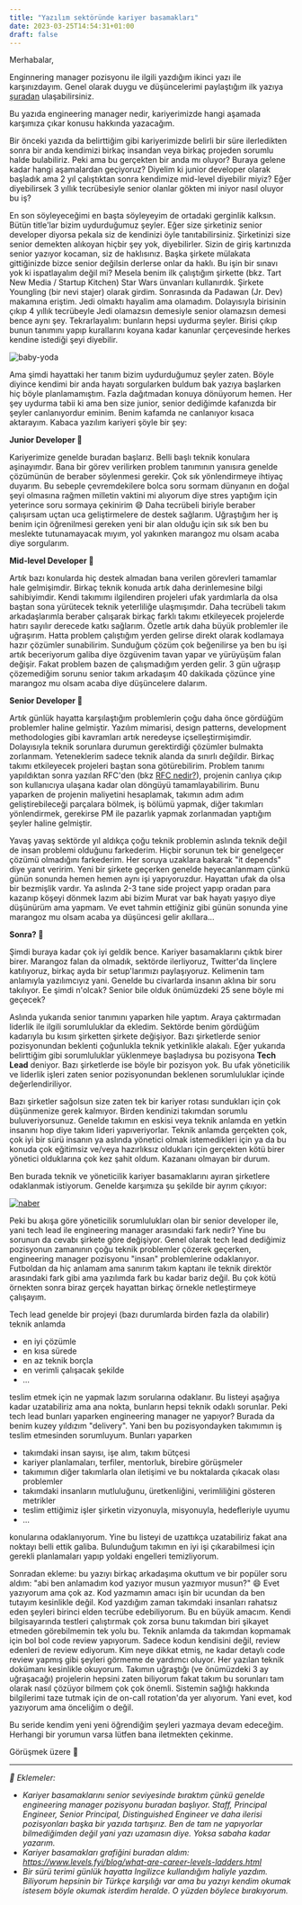 ```yaml
---
title: "Yazılım sektöründe kariyer basamakları"
date: 2023-03-25T14:54:31+01:00
draft: false
---
```

Merhabalar,

Enginnering manager pozisyonu ile ilgili yazdığım ikinci yazı ile karşınızdayım. Genel olarak duygu ve düşüncelerimi paylaştığım ilk yazıya [şuradan](/posts/engineering-manager) ulaşabilirsiniz.

Bu yazıda engineering manager nedir, kariyerimizde hangi aşamada karşımıza çıkar konusu hakkında yazacağım.

Bir önceki yazıda da belirttiğim gibi kariyerimizde belirli bir süre ilerledikten sonra bir anda kendimizi birkaç insandan veya birkaç projeden sorumlu halde bulabiliriz. Peki ama bu gerçekten bir anda mı oluyor? Buraya gelene kadar hangi aşamalardan geçiyoruz? Diyelim ki junior developer olarak başladık ama 2 yıl çalıştıktan sonra kendimize mid-level diyebilir miyiz? Eğer diyebilirsek 3 yıllık tecrübesiyle senior olanlar gökten mi iniyor nasıl oluyor bu iş?

En son söyleyeceğimi en başta söyleyeyim de ortadaki gerginlik kalksın. Bütün title'lar bizim uydurduğumuz şeyler. Eğer size şirketiniz senior developer diyorsa pekala siz de kendinizi öyle tanıtabilirsiniz. Şirketinizi size senior demekten alıkoyan hiçbir şey yok, diyebilirler. Sizin de giriş kartınızda senior yazıyor kocaman, siz de haklısınız. Başka şirkete mülakata gittiğinizde bizce senior değilsin derlerse onlar da haklı. Bu işin bir sınavı yok ki ispatlayalım değil mi? Mesela benim ilk çalıştığım şirkette (bkz. Tart New Media / Startup Kitchen) Star Wars ünvanları kullanırdık. Şirkete Youngling (bir nevi stajer) olarak girdim. Sonrasında da Padawan (Jr. Dev) makamına eriştim. Jedi olmaktı hayalim ama olamadım. Dolayısıyla birisinin çıkıp 4 yıllık tecrübeyle Jedi olamazsın demesiyle senior olamazsın demesi bence aynı şey. Tekrarlayalım: bunların hepsi uydurma şeyler. Birisi çıkıp bunun tanımını yapıp kurallarını koyana kadar kanunlar çerçevesinde herkes kendine istediği şeyi diyebilir.

![baby-yoda](https://media.giphy.com/media/krkrHAEodHgzP72rTI/giphy.gif)

Ama şimdi hayattaki her tanım bizim uydurduğumuz şeyler zaten. Böyle diyince kendimi bir anda hayatı sorgularken buldum bak yazıya başlarken hiç böyle planlamamıştım. Fazla dağıtmadan konuya dönüyorum hemen. Her şey uydurma tabii ki ama ben size junior, senior dediğimde kafanızda bir şeyler canlanıyordur eminim. Benim kafamda ne canlanıyor kısaca aktarayım. Kabaca yazılım kariyeri şöyle bir şey:

**Junior Developer 🐣**

Kariyerimize genelde buradan başlarız. Belli başlı teknik konulara aşinayımdır. Bana bir görev verilirken problem tanımının yanısıra genelde çözümünün de beraber söylenmesi gerekir. Çok sık yönlendirmeye ihtiyaç duyarım. Bu sebeple çevremdekilere bolca soru sormam dünyanın en doğal şeyi olmasına rağmen milletin vaktini mi alıyorum diye stres yaptığım için yeterince soru sormaya çekinirim 😄 Daha tecrübeli biriyle beraber çalışırsam uçtan uca geliştirmelere de destek sağlarım. Uğraştığım her iş benim için öğrenilmesi gereken yeni bir alan olduğu için sık sık ben bu meslekte tutunamayacak mıyım, yol yakınken marangoz mu olsam acaba diye sorgularım.

**Mid-level Developer 🐥**

Artık bazı konularda hiç destek almadan bana verilen görevleri tamamlar hale gelmişimdir. Birkaç teknik konuda artık daha derinlemesine bilgi sahibiyimdir. Kendi takımımı ilgilendiren projeleri ufak yardımlarla da olsa baştan sona yürütecek teknik yeterliliğe ulaşmışımdır. Daha tecrübeli takım arkadaşlarımla beraber çalışarak birkaç farklı takımı etkileyecek projelerde hatırı sayılır derecede katkı sağlarım. Özetle artık daha büyük problemler ile uğraşırım. Hatta problem çalıştığım yerden gelirse direkt olarak kodlamaya hazır çözümler sunabilirim. Sunduğum çözüm çok beğenilirse ya ben bu işi artık beceriyorum galiba diye özgüvenim tavan yapar ve yürüyüşüm falan değişir. Fakat problem bazen de çalışmadığım yerden gelir. 3 gün uğraşıp çözemediğim sorunu senior takım arkadaşım 40 dakikada çözünce yine marangoz mu olsam acaba diye düşüncelere dalarım.

**Senior Developer 🐔**

Artık günlük hayatta karşılaştığım problemlerin çoğu daha önce gördüğüm problemler haline gelmiştir. Yazılım mimarisi, design patterns, development methodologies gibi kavramları artık neredeyse içselleştirmişimdir. Dolayısıyla teknik sorunlara durumun gerektirdiği çözümler bulmakta zorlanmam. Yeteneklerim sadece teknik alanda da sınırlı değildir. Birkaç takımı etkileyecek projeleri baştan sona götürebilirim. Problem tanımı yapıldıktan sonra yazılan RFC'den (bkz [RFC nedir?](https://en.wikipedia.org/wiki/Request_for_Comments)), projenin canlıya çıkıp son kullanıcıya ulaşana kadar olan döngüyü tamamlayabilirim. Bunu yaparken de projenin maliyetini hesaplamak, takımın adım adım geliştirebileceği parçalara bölmek, iş bölümü yapmak, diğer takımları yönlendirmek, gerekirse PM ile pazarlık yapmak zorlanmadan yaptığım şeyler haline gelmiştir.

Yavaş yavaş sektörde yıl aldıkça çoğu teknik problemin aslında teknik değil de insan problemi olduğunu farkederim. Hiçbir sorunun tek bir genelgeçer çözümü olmadığını farkederim. Her soruya uzaklara bakarak "it depends" diye yanıt veririm. Yeni bir şirkete geçerken genelde heyecanlanmam çünkü günün sonunda hemen hemen aynı işi yapıyoruzdur. Hayattan ufak da olsa bir bezmişlik vardır. Ya aslında 2-3 tane side project yapıp oradan para kazanıp köşeyi dönmek lazım abi bizim Murat var bak hayatı yaşıyo diye düşünürüm ama yapmam. Ve evet tahmin ettiğiniz gibi günün sonunda yine marangoz mu olsam acaba ya düşüncesi gelir akıllara...

**Sonra? 🦕**

Şimdi buraya kadar çok iyi geldik bence. Kariyer basamaklarını çıktık birer birer. Marangoz falan da olmadık, sektörde ilerliyoruz, Twitter'da linçlere katılıyoruz, birkaç ayda bir setup'larımızı paylaşıyoruz. Kelimenin tam anlamıyla yazılımcıyız yani. Genelde bu civarlarda insanın aklına bir soru takılıyor. Ee şimdi n'olcak? Senior bile olduk önümüzdeki 25 sene böyle mi geçecek?

Aslında yukarıda senior tanımını yaparken hile yaptım. Araya çaktırmadan liderlik ile ilgili sorumluluklar da ekledim. Sektörde benim gördüğüm kadarıyla bu kısım şirketten şirkete değişiyor. Bazı şirketlerde senior pozisyonundan beklenti çoğunlukla teknik yetkinlikle alakalı. Eğer yukarıda belirttiğim gibi sorumluluklar yüklenmeye başladıysa bu pozisyona **Tech Lead** deniyor. Bazı şirketlerde ise böyle bir pozisyon yok. Bu ufak yöneticilik ve liderlik işleri zaten senior pozisyonundan beklenen sorumluluklar içinde değerlendiriliyor.

Bazı şirketler sağolsun size zaten tek bir kariyer rotası sundukları için çok düşünmenize gerek kalmıyor. Birden kendinizi takımdan sorumlu buluveriyorsunuz. Genelde takımın en eskisi veya teknik anlamda en yetkin insanını hop diye takım lideri yapıveriyorlar. Teknik anlamda gerçekten çok, çok iyi bir sürü insanın ya aslında yönetici olmak istemedikleri için ya da bu konuda çok eğitimsiz ve/veya hazırlıksız oldukları için gerçekten kötü birer yönetici olduklarına çok kez şahit oldum. Kazananı olmayan bir durum.

Ben burada teknik ve yöneticilik kariyer basamaklarını ayıran şirketlere odaklanmak istiyorum. Genelde karşımıza şu şekilde bir ayrım çıkıyor:

[![naber](https://www.levels.fyi/blog/img/post_images/what-are-career-levels-ladders/dual-career-ladder-ic-vs-management.png)](https://www.levels.fyi/blog/what-are-career-levels-ladders.html)


Peki bu akışa göre yöneticilik sorumlulukları olan bir senior developer ile, yani tech lead ile engineering manager arasındaki fark nedir? Yine bu sorunun da cevabı şirkete göre değişiyor. Genel olarak tech lead dediğimiz pozisyonun zamanının çoğu teknik problemler çözerek geçerken, engineering manager pozisyonu "insan" problemlerine odaklanıyor. Futboldan da hiç anlamam ama sanırım takım kaptanı ile teknik direktör arasındaki fark gibi ama yazılımda fark bu kadar bariz değil. Bu çok kötü örnekten sonra biraz gerçek hayattan birkaç örnekle netleştirmeye çalışayım.

Tech lead genelde bir projeyi (bazı durumlarda birden fazla da olabilir) teknik anlamda
 - en iyi çözümle
 - en kısa sürede
 - en az teknik borçla
 - en verimli çalışacak şekilde
 - ...

teslim etmek için ne yapmak lazım sorularına odaklanır. Bu listeyi aşağıya kadar uzatabiliriz ama ana nokta, bunların hepsi teknik odaklı sorunlar. Peki tech lead bunları yaparken engineering manager ne yapıyor? Burada da benim kuzey yıldızım "delivery". Yani ben bu pozisyondayken takımımın iş teslim etmesinden sorumluyum. Bunları yaparken
 - takımdaki insan sayısı, işe alım, takım bütçesi
 - kariyer planlamaları, terfiler, mentorluk, birebire görüşmeler
 - takımımın diğer takımlarla olan iletişimi ve bu noktalarda çıkacak olası problemler
 - takımdaki insanların mutluluğunu, üretkenliğini, verimliliğini gösteren metrikler
 - teslim ettiğimiz işler şirketin vizyonuyla, misyonuyla, hedefleriyle uyumu
 - ...

konularına odaklanıyorum. Yine bu listeyi de uzattıkça uzatabiliriz fakat ana noktayı belli ettik galiba. Bulunduğum takımın en iyi işi çıkarabilmesi için gerekli planlamaları yapıp yoldaki engelleri temizliyorum.

Sonradan ekleme: bu yazıyı birkaç arkadaşıma okuttum ve bir popüler soru aldım: "abi ben anlamadım kod yazıyor musun yazmıyor musun?" 😄 Evet yazıyorum ama çok az. Kod yazmamın amacı işin bir ucundan da ben tutayım kesinlikle değil. Kod yazdığım zaman takımdaki insanları rahatsız eden şeyleri birinci elden tecrübe edebiliyorum. Bu en büyük amacım. Kendi bilgisayarında testleri çalıştırmak çok zorsa bunu takımdan biri şikayet etmeden görebilmemin tek yolu bu. Teknik anlamda da takımdan kopmamak için bol bol code review yapıyorum. Sadece kodun kendisini değil, review edenleri de review ediyorum. Kim neye dikkat etmiş, ne kadar detaylı code review yapmış gibi şeyleri görmeme de yardımcı oluyor. Her yazılan teknik dokümanı kesinlikle okuyorum. Takımın uğraştığı (ve önümüzdeki 3 ay uğraşacağı) projelerin hepsini zaten biliyorum fakat takım bu sorunları tam olarak nasıl çözüyor bilmem çok çok önemli. Sistemin sağlığı hakkında bilgilerimi taze tutmak için de on-call rotation'da yer alıyorum. Yani evet, kod yazıyorum ama önceliğim o değil.

Bu seride kendim yeni yeni öğrendiğim şeyleri yazmaya devam edeceğim. Herhangi bir yorumun varsa lütfen bana iletmekten çekinme.

Görüşmek üzere 🙌

---

*:memo: Eklemeler:*
- *Kariyer basamaklarını senior seviyesinde bıraktım çünkü genelde engineering manager pozisyonu buradan başlıyor. Staff, Principal Engineer, Senior Principal, Distinguished Engineer ve daha ilerisi pozisyonları başka bir yazıda tartışırız. Ben de tam ne yapıyorlar bilmediğimden değil yani yazı uzamasın diye. Yoksa sabaha kadar yazarım.*
- *Kariyer basamakları grafiğini buradan aldım: https://www.levels.fyi/blog/what-are-career-levels-ladders.html*
- *Bir sürü terimi günlük hayatta Ingilizce kullandığım haliyle yazdım. Biliyorum hepsinin bir Türkçe karşılığı var ama bu yazıyı kendim okumak istesem böyle okumak isterdim heralde. O yüzden böylece bırakıyorum.*
